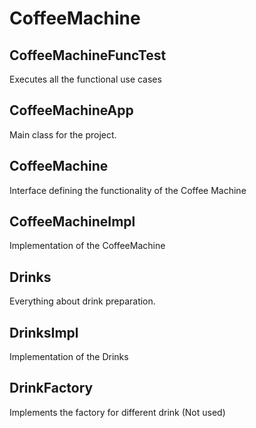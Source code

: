 # CoffeeMachine

## CoffeeMachineFuncTest
Executes all the functional use cases

## CoffeeMachineApp
Main class for the project.

## CoffeeMachine
Interface defining the functionality of the Coffee Machine

## CoffeeMachineImpl 
Implementation of the CoffeeMachine

## Drinks
Everything about drink preparation.

## DrinksImpl
Implementation of the Drinks

## DrinkFactory
Implements the factory for different drink (Not used)
